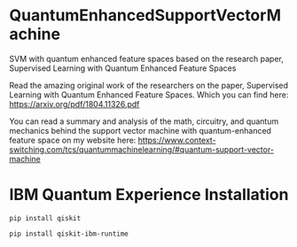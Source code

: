 # QuantumEnhancedSupportVectorMachine
SVM with quantum enhanced feature spaces based on the research paper, Supervised Learning with Quantum Enhanced Feature Spaces 

Read the amazing original work of the researchers on the paper, Supervised Learning with Quantum Enhanced Feature Spaces. Which you can find here: https://arxiv.org/pdf/1804.11326.pdf

You can read a summary and analysis of the math, circuitry, and quantum mechanics behind the support vector machine with quantum-enhanced feature space on my website here: https://www.context-switching.com/tcs/quantummachinelearning/#quantum-support-vector-machine

# IBM Quantum Experience Installation

```
pip install qiskit
```

```
pip install qiskit-ibm-runtime
```
